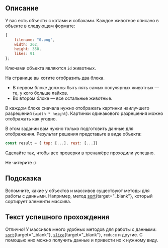 ## Описание

У вас есть объекты c котами и собаками. Каждое животное описано в объекте в следующем формате:

```jsx
{
	filename: "0.png",
	width: 262,
	height: 350,
	likes: 91
};
```

Ключами объекта являются `id` животных. 

На странице вы хотите отобразить два блока. 

- В первом блоке должны быть пять самых популярных животных — те, у кого больше лайков.
- Во втором блоке — все остальные животные.

В каждом блоке сначала нужно отображать картинки наилучшего разрешения (`width * height`). Картинки одинакового разрешения можно отображать как угодно.

В этом задании вам нужно только подготовить данные для отображения. Результат решения представьте в виде объекта:

```jsx
const result = { top: [...], rest: [...]}
```

Сделайте так, чтобы все проверки в тренажёре проходили успешно. 

Не читерите :)

## Подсказка

Вспомните, какие у объектов и массивов существуют методы для работы с данными. Например, метод [sort](https://developer.mozilla.org/en-US/docs/Web/JavaScript/Reference/Global_Objects/Array/sort){target="_blank"}, который сортирует элементы массива.

## Текст успешного прохождения

Отлично! У массивов много удобных методов для работы с данными: [`sort`](https://developer.mozilla.org/en-US/docs/Web/JavaScript/Reference/Global_Objects/Array/sort){target="_blank"}, [`slice`](https://developer.mozilla.org/en-US/docs/Web/JavaScript/Reference/Global_Objects/Array/slice){target="_blank"},  `reduce` и другие. С помощью них можно получить данные и привести их к нужному виду.
